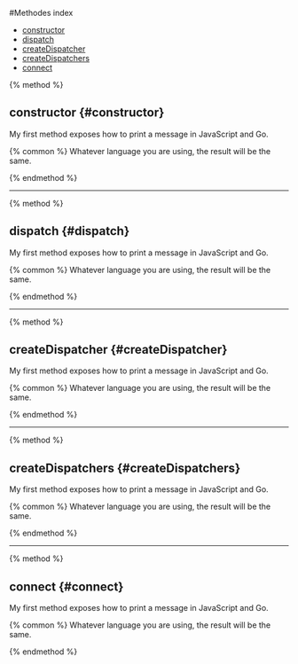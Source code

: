 #Methodes index

* [constructor](constructor.md)
* [dispatch](dispatch.md)
* [createDispatcher](createdispatcher.md)
* [createDispatchers](createdispatchers.md)
* [connect](connect.md)

{% method %}
## constructor {#constructor}

My first method exposes how to print a message in JavaScript and Go.

{% common %}
Whatever language you are using, the result will be the same.

{% endmethod %}

---

{% method %}
## dispatch {#dispatch}

My first method exposes how to print a message in JavaScript and Go.

{% common %}
Whatever language you are using, the result will be the same.

{% endmethod %}

---

{% method %}
## createDispatcher {#createDispatcher}

My first method exposes how to print a message in JavaScript and Go.

{% common %}
Whatever language you are using, the result will be the same.

{% endmethod %}

---

{% method %}
## createDispatchers {#createDispatchers}

My first method exposes how to print a message in JavaScript and Go.

{% common %}
Whatever language you are using, the result will be the same.

{% endmethod %}

---

{% method %}
## connect {#connect}

My first method exposes how to print a message in JavaScript and Go.

{% common %}
Whatever language you are using, the result will be the same.

{% endmethod %}





